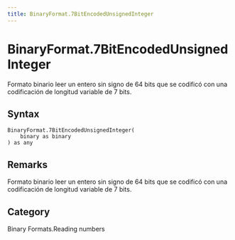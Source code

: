 ```yaml
---
title: BinaryFormat.7BitEncodedUnsignedInteger
---
```


# BinaryFormat.7BitEncodedUnsignedInteger


Formato binario leer un entero sin signo de 64 bits que se codificó con una codificación de longitud variable de 7 bits.


## Syntax

```powerquery
BinaryFormat.7BitEncodedUnsignedInteger(
    binary as binary
) as any
```


## Remarks

Formato binario leer un entero sin signo de 64 bits que se codificó con una codificación de longitud variable de 7 bits.



## Category
Binary Formats.Reading numbers
